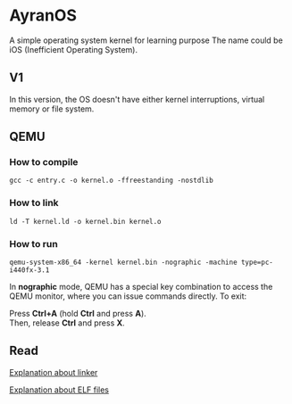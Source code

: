 # AyranOS
A simple operating system kernel for learning purpose
The name could be iOS (Inefficient Operating System).

## V1
In this version, the OS doesn't have either kernel
interruptions, virtual memory or file system.

## QEMU

### How to compile

```
gcc -c entry.c -o kernel.o -ffreestanding -nostdlib
```

### How to link

```
ld -T kernel.ld -o kernel.bin kernel.o
```

### How to run

```
qemu-system-x86_64 -kernel kernel.bin -nographic -machine type=pc-i440fx-3.1
```

In **nographic** mode, QEMU has a special key combination to access the QEMU monitor, where you can issue commands directly. To exit:

Press **Ctrl+A** (hold **Ctrl** and press **A**).  
Then, release **Ctrl** and press **X**.

## Read

[Explanation about linker](archives/kernel-qemu-c-language/README.md)

[Explanation about ELF files](archives/kernel-qemu-test/README.md)
